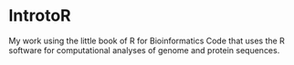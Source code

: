 # IntrotoR
My work using the little book of R for Bioinformatics
Code that uses the R software for computational analyses of genome and protein sequences.
